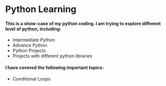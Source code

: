 # Python Learning

<h4>This is a show-case of my python coding. I am trying to explore different level of python, including: </h4>

<ul>
<li>Intermediate Python</li>
<li>Advance Python</li>
<li>Python Projects</li> 
<li>Projects with different python libraries</li> 
</ul>


<h4> I have covered the following important topics: </h4>

<ul>
<li>Conditional Loops</li>


</ul>

